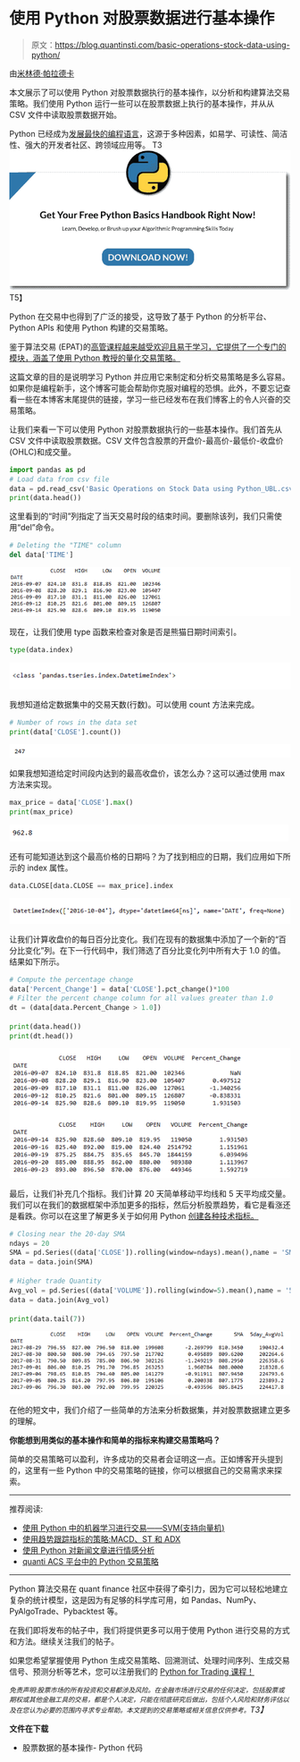 # 使用 Python 对股票数据进行基本操作

> 原文：<https://blog.quantinsti.com/basic-operations-stock-data-using-python/>

由[米林德·帕拉德卡](https://www.linkedin.com/in/milind-paradkar-b37292107/)

本文展示了可以使用 Python 对股票数据执行的基本操作，以分析和构建算法交易策略。我们使用 Python 运行一些可以在股票数据上执行的基本操作，并从从 CSV 文件中读取股票数据开始。

Python 已经成为[发展最快的编程语言](http://www.techrepublic.com/article/which-is-the-fastest-growing-programming-language-hint-its-not-javascript/#ftag=RSS56d97e7)，这源于多种因素，如易学、可读性、简洁性、强大的开发者社区、跨领域应用等。
T3![Python Handbook](img/740388889e6405dfac04c53fbf13b051.png)T5】

Python 在交易中也得到了广泛的接受，这导致了基于 Python 的分析平台、Python APIs 和使用 Python 构建的交易策略。

鉴于算法交易 (EPAT)的[高管课程越来越受欢迎且易于学习，它提供了一个专门的模块，涵盖了使用 Python 教授的量化交易策略。](https://www.quantinsti.com/epat)

这篇文章的目的是说明学习 Python 并应用它来制定和分析交易策略是多么容易。如果你是编程新手，这个博客可能会帮助你克服对编程的恐惧。此外，不要忘记查看一些在本博客末尾提供的链接，学习一些已经发布在我们博客上的令人兴奋的交易策略。

让我们来看一下可以使用 Python 对股票数据执行的一些基本操作。我们首先从 CSV 文件中读取股票数据。CSV 文件包含股票的开盘价-最高价-最低价-收盘价(OHLC)和成交量。

```py
import pandas as pd
# Load data from csv file
data = pd.read_csv('Basic Operations on Stock Data using Python_UBL.csv')
print(data.head())

```

这里看到的“时间”列指定了当天交易时段的结束时间。要删除该列，我们只需使用“del”命令。

```py
# Deleting the "TIME" column
del data['TIME']
```

![](img/3ed6c6165bee8482904d06b04e5bb0b7.png)

现在，让我们使用 type 函数来检查对象是否是熊猫日期时间索引。

```py
type(data.index)
```

![](img/97b0da403993683a08c49973731b4d46.png)

我想知道给定数据集中的交易天数(行数)。可以使用 count 方法来完成。

```py
# Number of rows in the data set
print(data['CLOSE'].count())
```

![](img/da86e19bc73f53f12e60897960d9c6c8.png)

如果我想知道给定时间段内达到的最高收盘价，该怎么办？这可以通过使用 max 方法来实现。

```py
max_price = data['CLOSE'].max()
print(max_price)
```

![](img/33e81bfdfe7944aebd1a05ae02bf22ea.png)

还有可能知道达到这个最高价格的日期吗？为了找到相应的日期，我们应用如下所示的 index 属性。

```py
data.CLOSE[data.CLOSE == max_price].index
```

![](img/9c405e6d820ab1dd5d3ae2dca580f32f.png)

让我们计算收盘价的每日百分比变化。我们在现有的数据集中添加了一个新的“百分比变化”列。在下一行代码中，我们筛选了百分比变化列中所有大于 1.0 的值。结果如下所示。

```py
# Compute the percentage change
data['Percent_Change'] = data['CLOSE'].pct_change()*100
# Filter the percent change column for all values greater than 1.0
dt = (data[data.Percent_Change > 1.0])

print(data.head())
print(dt.head())
```

![](img/b832e17fc10ab8f194c5cdbffba8982b.png)

最后，让我们补充几个指标。我们计算 20 天简单移动平均线和 5 天平均成交量。我们可以在我们的数据框架中添加更多的指标，然后分析股票趋势，看它是看涨还是看跌。你可以在这里了解更多关于如何用 Python [创建各种技术指标。](https://blog.quantinsti.com/build-technical-indicators-in-python/)

```py
# Closing near the 20-day SMA
ndays = 20
SMA = pd.Series((data['CLOSE']).rolling(window=ndays).mean(),name = 'SMA')
data = data.join(SMA)

# Higher trade Quantity
Avg_vol = pd.Series((data['VOLUME']).rolling(window=5).mean(),name = '5day_AvgVol')
data = data.join(Avg_vol)

print(data.tail(7))
```

![](img/1cc5aff1293e4de6946c69184f720ec1.png)

在他的短文中，我们介绍了一些简单的方法来分析数据集，并对股票数据建立更多的理解。

**你能想到用类似的基本操作和简单的指标来构建交易策略吗？**

简单的交易策略可以盈利，许多成功的交易者会证明这一点。正如博客开头提到的，这里有一些 Python 中的交易策略的链接，你可以根据自己的交易需求来探索。

* * *

推荐阅读:

*   [使用 Python 中的机器学习进行交易——SVM(支持向量机)](https://blog.quantinsti.com/trading-using-machine-learning-python-svm-support-vector-machine/)
*   [使用趋势跟踪指标的策略:MACD、ST 和 ADX](https://blog.quantinsti.com/strategy-using-trend-following-indicators-macd-st-adx/)
*   [使用 Python 对新闻文章进行情感分析](https://blog.quantinsti.com/sentiment-analysis-news-python/)
*   [quanti ACS 平台中的 Python 交易策略](https://blog.quantinsti.com/python-trading-strategy-quantiacs-platform/)

* * *

Python 算法交易在 quant finance 社区中获得了牵引力，因为它可以轻松地建立复杂的统计模型，这是因为有足够的科学库可用，如 Pandas、NumPy、PyAlgoTrade、Pybacktest 等。

在我们即将发布的帖子中，我们将提供更多可以用于使用 Python 进行交易的方式和方法。继续关注我们的帖子。

如果您希望掌握使用 Python 生成交易策略、回溯测试、处理时间序列、生成交易信号、预测分析等艺术，您可以注册我们的 [Python for Trading 课程！](https://quantra.quantinsti.com/course/python-for-trading)

*<small>免责声明:股票市场的所有投资和交易都涉及风险。在金融市场进行交易的任何决定，包括股票或期权或其他金融工具的交易，都是个人决定，只能在彻底研究后做出，包括个人风险和财务评估以及在您认为必要的范围内寻求专业帮助。本文提到的交易策略或相关信息仅供参考。</small>T3】*

**文件在下载**

*   股票数据的基本操作- Python 代码